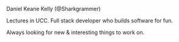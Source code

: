 Daniel Keane Kelly (@Sharkgrammer)

Lectures in UCC. Full stack developer who builds software for fun. 

Always looking for new & interesting things to work on.
